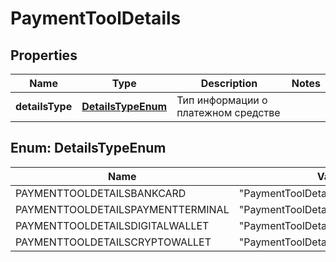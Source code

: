 # PaymentToolDetails

## Properties
Name | Type | Description | Notes
------------ | ------------- | ------------- | -------------
**detailsType** | [**DetailsTypeEnum**](#DetailsTypeEnum) | Тип информации о платежном средстве | 

<a name="DetailsTypeEnum"></a>
## Enum: DetailsTypeEnum
Name | Value
---- | -----
PAYMENTTOOLDETAILSBANKCARD | &quot;PaymentToolDetailsBankCard&quot;
PAYMENTTOOLDETAILSPAYMENTTERMINAL | &quot;PaymentToolDetailsPaymentTerminal&quot;
PAYMENTTOOLDETAILSDIGITALWALLET | &quot;PaymentToolDetailsDigitalWallet&quot;
PAYMENTTOOLDETAILSCRYPTOWALLET | &quot;PaymentToolDetailsCryptoWallet&quot;

